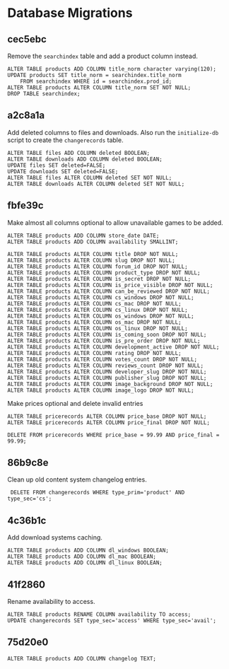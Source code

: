 # Database Migrations

## cec5ebc

Remove the `searchindex` table and add a product column instead.

    ALTER TABLE products ADD COLUMN title_norm character varying(120);
    UPDATE products SET title_norm = searchindex.title_norm
        FROM searchindex WHERE id = searchindex.prod_id;
    ALTER TABLE products ALTER COLUMN title_norm SET NOT NULL;
    DROP TABLE searchindex;

## a2c8a1a

Add deleted columns to files and downloads. Also run the `initialize-db`
script to create the `changerecords` table.

    ALTER TABLE files ADD COLUMN deleted BOOLEAN;
    ALTER TABLE downloads ADD COLUMN deleted BOOLEAN;
    UPDATE files SET deleted=FALSE;
    UPDATE downloads SET deleted=FALSE;
    ALTER TABLE files ALTER COLUMN deleted SET NOT NULL;
    ALTER TABLE downloads ALTER COLUMN deleted SET NOT NULL;

## fbfe39c

Make almost all columns optional to allow unavailable games to be added.

    ALTER TABLE products ADD COLUMN store_date DATE;
    ALTER TABLE products ADD COLUMN availability SMALLINT;

    ALTER TABLE products ALTER COLUMN title DROP NOT NULL;
    ALTER TABLE products ALTER COLUMN slug DROP NOT NULL;
    ALTER TABLE products ALTER COLUMN forum_id DROP NOT NULL;
    ALTER TABLE products ALTER COLUMN product_type DROP NOT NULL;
    ALTER TABLE products ALTER COLUMN is_secret DROP NOT NULL;
    ALTER TABLE products ALTER COLUMN is_price_visible DROP NOT NULL;
    ALTER TABLE products ALTER COLUMN can_be_reviewed DROP NOT NULL;
    ALTER TABLE products ALTER COLUMN cs_windows DROP NOT NULL;
    ALTER TABLE products ALTER COLUMN cs_mac DROP NOT NULL;
    ALTER TABLE products ALTER COLUMN cs_linux DROP NOT NULL;
    ALTER TABLE products ALTER COLUMN os_windows DROP NOT NULL;
    ALTER TABLE products ALTER COLUMN os_mac DROP NOT NULL;
    ALTER TABLE products ALTER COLUMN os_linux DROP NOT NULL;
    ALTER TABLE products ALTER COLUMN is_coming_soon DROP NOT NULL;
    ALTER TABLE products ALTER COLUMN is_pre_order DROP NOT NULL;
    ALTER TABLE products ALTER COLUMN development_active DROP NOT NULL;
    ALTER TABLE products ALTER COLUMN rating DROP NOT NULL;
    ALTER TABLE products ALTER COLUMN votes_count DROP NOT NULL;
    ALTER TABLE products ALTER COLUMN reviews_count DROP NOT NULL;
    ALTER TABLE products ALTER COLUMN developer_slug DROP NOT NULL;
    ALTER TABLE products ALTER COLUMN publisher_slug DROP NOT NULL;
    ALTER TABLE products ALTER COLUMN image_background DROP NOT NULL;
    ALTER TABLE products ALTER COLUMN image_logo DROP NOT NULL;

Make prices optional and delete invalid entries

    ALTER TABLE pricerecords ALTER COLUMN price_base DROP NOT NULL;
    ALTER TABLE pricerecords ALTER COLUMN price_final DROP NOT NULL;

    DELETE FROM pricerecords WHERE price_base = 99.99 AND price_final = 99.99;

## 86b9c8e

Clean up old content system changelog entries.

     DELETE FROM changerecords WHERE type_prim='product' AND type_sec='cs';

## 4c36b1c

Add download systems caching.

    ALTER TABLE products ADD COLUMN dl_windows BOOLEAN;
    ALTER TABLE products ADD COLUMN dl_mac BOOLEAN;
    ALTER TABLE products ADD COLUMN dl_linux BOOLEAN;

## 41f2860

Rename availability to access.

    ALTER TABLE products RENAME COLUMN availability TO access;
    UPDATE changerecords SET type_sec='access' WHERE type_sec='avail';

## 75d20e0

    ALTER TABLE products ADD COLUMN changelog TEXT;
